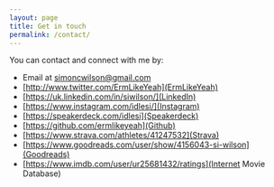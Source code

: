 ```yaml
---
layout: page
title: Get in touch
permalink: /contact/
---
```


You can contact and connect with me by:

* Email at [simoncwilson@gmail.com](mailto:simoncwilson@gmail.com)
* [http://www.twitter.com/ErmLikeYeah](ErmLikeYeah)
* [https://uk.linkedin.com/in/siwilson/](LinkedIn)
* [https://www.instagram.com/idlesi/](Instagram)
* [https://speakerdeck.com/idlesi](Speakerdeck)
* [https://github.com/ermlikeyeah](Github)
* [https://www.strava.com/athletes/41247532](Strava)
* [https://www.goodreads.com/user/show/4156043-si-wilson](Goodreads)
* [https://www.imdb.com/user/ur25681432/ratings](Internet Movie Database)
